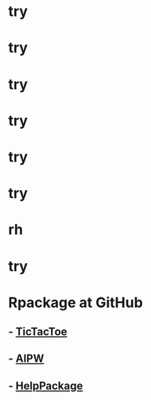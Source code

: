 # try

# try

# try

# try

# try

# try

# rh

# try

# Rpackage at GitHub
## - [TicTacToe](https://github.com/mcl868/TicTacToe/blob/master/README.md)
## - [AIPW](https://github.com/mcl868/causalinmisdata/blob/master/README.md)
## - [HelpPackage](https://github.com/mcl868/HelpPackage/blob/master/README.md)
